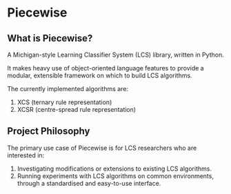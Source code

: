 # Piecewise

## What is Piecewise?
A Michigan-style Learning Classifier System (LCS) library, written in Python.

It makes heavy use of object-oriented language features to provide a modular,
extensible framework on which to build LCS algorithms.

The currently implemented algorithms are:
1. XCS (ternary rule representation)
2. XCSR (centre-spread rule representation)

## Project Philosophy
The primary use case of Piecewise is for LCS researchers who are interested in:
1. Investigating modifications or extensions to existing LCS algorithms.
2. Running experiments with LCS algorithms on common environments, through a
   standardised and easy-to-use interface.
